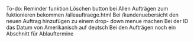 To-do:
Reminder funktion
Löschen button bei Allen Aufträgen  zum fuktionieren bekommen /alleauftraege.html
Bei /kundenuebersicht den neuen Auftrag hinzufügen zu einem drop- down menue machen
Bei der ID das Datum von Amerikanisch auf deutsch
Bei den Aufträgen noch ein Abschnitt für Ablauftermine
